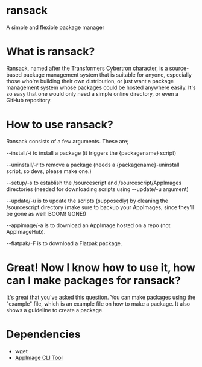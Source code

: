 # ransack
A simple and flexible package manager

# What is ransack?
Ransack, named after the Transformers Cybertron character, is a source-based package management system that is suitable for anyone, especially those who're building their own distribution, or just want a package management system whose packages could be hosted anywhere easily. It's so easy that one would only need a simple online directory, or even a GitHub repository.

# How to use ransack?
Ransack consists of a few arguments. These are;

--install/-i to install a package (it triggers the {packagename} script)

--uninstall/-r to remove a package (needs a {packagename}-uninstall script, so devs, please make one.)

--setup/-s to establish the /sourcescript and /sourcescript/AppImages directories (needed for downloading scripts using --update/-u argument)

--update/-u is to update the scripts (supposedly) by cleaning the /sourcescript directory (make sure to backup your AppImages, since they'll be gone as well! BOOM! GONE!)

--appimage/-a is to download an AppImage hosted on a repo (not AppImageHub).

--flatpak/-F is to download a Flatpak package.

# Great! Now I know how to use it, how can I make packages for ransack?

It's great that you've asked this question. You can make packages using the "example" file, which is an example file on how to make a package. It also shows a guideline to create a package.

# Dependencies
- wget
- <a href="https://github.com/AppImageCrafters/appimage-cli-tool"> AppImage CLI Tool </a>
